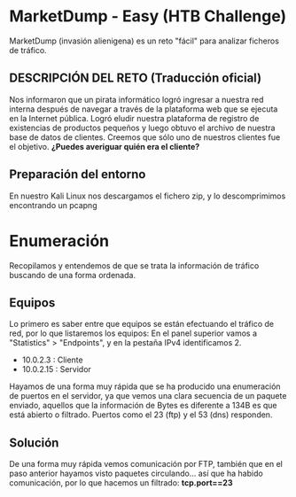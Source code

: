 # MarketDump - Easy (HTB Challenge)
MarketDump (invasión alienigena) es un reto "fácil" para analizar ficheros de tráfico.

## DESCRIPCIÓN DEL RETO (Traducción oficial)
Nos informaron que un pirata informático logró ingresar a nuestra red interna después de navegar a través de la plataforma web que se ejecuta en la Internet pública. Logró eludir nuestra plataforma de registro de existencias de productos pequeños y luego obtuvo el archivo de nuestra base de datos de clientes. Creemos que sólo uno de nuestros clientes fue el objetivo. **¿Puedes averiguar quién era el cliente?**

## Preparación del entorno
En nuestro Kali Linux nos descargamos el fichero zip, y lo descomprimimos encontrando un pcapng

# Enumeración
Recopilamos y entendemos de que se trata la información de tráfico buscando de una forma ordenada.
## Equipos
Lo primero es saber entre que equipos se están efectuando el tráfico de red, por lo que listaremos los equipos: En el panel superior vamos a "Statistics" > "Endpoints", y en la pestaña IPv4 identificamos 2.
- 10.0.2.3 : Cliente  
- 10.0.2.15 : Servidor

Hayamos de una forma muy rápida que se ha producido una enumeración de puertos en el servidor, ya que vemos una clara secuencia de un paquete enviado, aquellos que la información de Bytes es diferente a 134B es que está abierto o filtrado. Puertos como el 23 (ftp) y el 53 (dns) responden.


## Solución
De una forma muy rápida vemos comunicación por FTP, también que en el paso anterior hayamos visto paquetes circulando... así que ha habido comunicación, por lo que hacemos un filtrado: **tcp.port==23**
